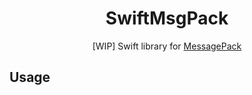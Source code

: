 <div align="center">

# SwiftMsgPack 

[WIP] Swift library for [MessagePack][msgpack]

</div>


## Usage

```swift

```

[msgpack]: https://msgpack.org
